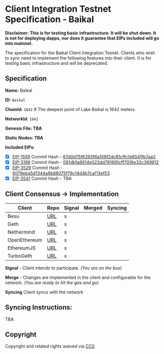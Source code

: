 # Client Integration Testnet Specification - Baikal

**Disclaimer: This is for testing basic infrastructure. It will be shut down. It is not for deploying dapps, nor does it guarantee that EIPs included will go into mainnet.**

The specification for the Baikal Client Integration Tesnet. Clients who wish to sync need to implement the following features into their client. It is for testing basic infrastructure and will be deprecated.

## Specification

**Name:** Baikal

**ID:** `Baikal`

**ChainId:** `1642` # The deepest point of Lake Baikal is 1642 meters. 

**NetworkId**: `1642`

**Genesis File: TBA**


**Static Nodes: TBA**

**Included EIPs:**
  - [x] [EIP-1559](https://eips.ethereum.org/EIPS/eip-1559) Commit Hash - [67d0d75f6393f6a109f2dc81cffc1e6541fb7aa3](https://github.com/ethereum/EIPs/commit/67d0d75f6393f6a109f2dc81cffc1e6541fb7aa3)
  - [x] [EIP-3198](https://eips.ethereum.org/EIPS/eip-3198) Commit Hash - [081db1a6614e523dd791691cff7016e32c369912](https://github.com/ethereum/EIPs/commit/081db1a6614e523dd791691cff7016e32c369912)
  - [x] [EIP-3529](https://eips.ethereum.org/EIPS/eip-3529) Commit Hash - [6079eba5d1344a6b68075f79c14d4b7caf13ef53](https://github.com/ethereum/EIPs/commit/6079eba5d1344a6b68075f79c14d4b7caf13ef53)
  - [x] [EIP-3541](https://github.com/ethereum/EIPs/pull/3541) Commit Hash - TBA

## Client Consensus -> Implementation

| **Client**   | Repo                     | Signal |Merged | Syncing |
|--------------|--------------------------|--------|-------|---------|
| Besu         | [URL][besu-repo]         | x      |       |         |
| Geth         | [URL][geth-repo]         | x      |       |         |
| Nethermind   | [URL][nethermind-repo]   | x      |       |         |
| OpenEthereum | [URL][openethereum-repo] | x      |       |         |
| EthereumJS   | [URL][ethereumjs-repo]   | x      |       |         |
| TurboGeth    | [URL][turbogeth-repo]    | x      |       |         |


**Signal** -
Client intends to participate. *(You are on the bus)*

**Merge** -
Changes are implemented in the client and configurable for the network. *(You are ready to hit the gas and go)*

**Syncing**
Client syncs with the network

## Syncing Instructions:

TBA

## Copyright
Copyright and related rights waived via [CC0](https://creativecommons.org/publicdomain/zero/1.0/).


[besu-repo]: https://github.com/hyperledger/besu
[geth-repo]: https://github.com/ethereum/go-ethereum
[nethermind-repo]: https://github.com/NethermindEth/nethermind
[openethereum-repo]: https://github.com/openethereum/openethereum
[ethereumjs-repo]: https://github.com/ethereumjs/ethereumjs-monorepo/tree/master/packages/client
[turbogeth-repo]: https://github.com/ledgerwatch/turbo-geth
